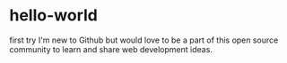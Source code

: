 # hello-world
first try
I'm new to Github but would love to be a part of this open source community to learn and share web development ideas.
